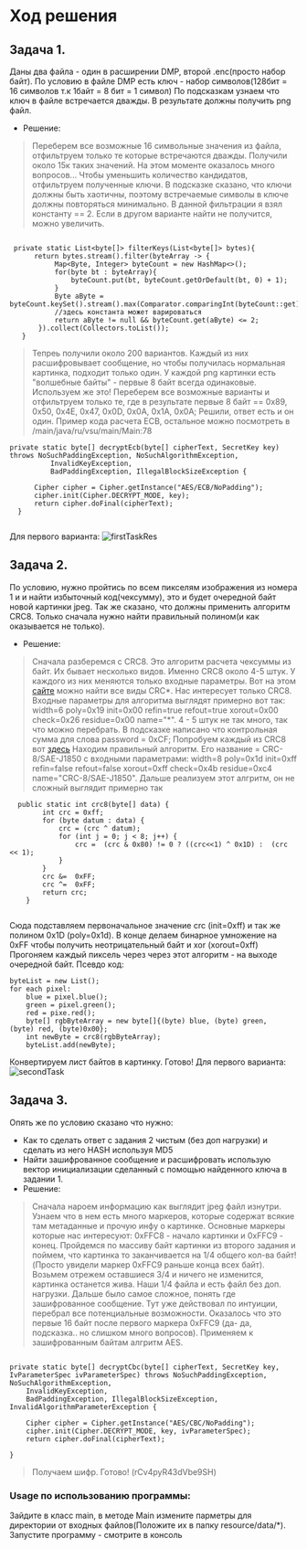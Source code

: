 # Ход решения
  ## Задача 1.
  Даны два файла - один в расширении DMP, второй .enc(просто набор байт).
  По условию в файле DMP есть ключ - набор символов(128бит = 16 символов т.к 1байт = 8 бит = 1 символ)
  По подсказкам узнаем что ключ в файле встречается дважды. В результате должны получить png файл.
 - Решение:
  > Переберем все возможные 16 символьные значения из файла, отфильтруем только те которые встречаются дважды. Получили около 15к таких значений.
  На этом моменте оказалось много вопросов... Чтобы уменьшить количество кандидатов, отфильтруем полученные ключи. В подсказке сказано, что ключи должны быть хаотичны, поэтому встречаемые символы в ключе должны повторяться минимально. В данной фильтрации я взял константу == 2. Если в другом варианте найти не получится, можно увеличить.
  
 ```
 
  private static List<byte[]> filterKeys(List<byte[]> bytes){
       return bytes.stream().filter(byteArray -> {
            Map<Byte, Integer> byteCount = new HashMap<>();
            for(byte bt : byteArray){
                byteCount.put(bt, byteCount.getOrDefault(bt, 0) + 1);
            }
            Byte aByte = byteCount.keySet().stream().max(Comparator.comparingInt(byteCount::get)).orElse(null);
            //здесь константа может варироваться
            return aByte != null && byteCount.get(aByte) <= 2;
        }).collect(Collectors.toList());
    }
 
 ```
  
 > Тепреь получили около 200 вариантов. Каждый из них расшифровывает сообщение, но чтобы получилась нормальная картинка, подходит только один.
  У каждой png картинки есть "волшебные байты" - первые 8 байт всегда одинаковые. Используем же это! Переберем все возможные варианты и отфильтруем только те,
  где в результате первые 8 байт == 0x89, 0x50, 0x4E, 0x47, 0x0D, 0x0A, 0x1A, 0x0A; Решили, ответ есть и он один.
  Пример кода расчета ECB, остальное можно посмотреть в /main/java/ru/vsu/main/Main:78
  ```
  private static byte[] decryptEcb(byte[] cipherText, SecretKey key) throws NoSuchPaddingException, NoSuchAlgorithmException,
            InvalidKeyException,
            BadPaddingException, IllegalBlockSizeException {

        Cipher cipher = Cipher.getInstance("AES/ECB/NoPadding");
        cipher.init(Cipher.DECRYPT_MODE, key);
        return cipher.doFinal(cipherText);
    }
    		

  ```
  
  Для первого варианта:
  ![firstTaskRes](https://user-images.githubusercontent.com/15637637/177873730-f0aca6b4-194f-4e07-9250-9e432adc23b0.png)

  ## Задача 2.
  По условию, нужно пройтись по всем пикселям изображения из номера 1 и и найти избыточный код(чексумму), это и будет очередной байт новой картинки jpeg.
  Так же сказано, что должны применить алгоритм CRC8. Только сначала нужно найти правильный полином(и как оказывается не только).
 - Решение: 
  > Сначала разберемся с CRC8. Это алгоритм расчета чексуммы из байт. Их бывает несколько видов. Именно CRC8 около 4-5 штук. У каждого из них меняются только входные параметры.
  Вот на этом [сайте](https://reveng.sourceforge.io/crc-catalogue/all.htm) можно найти все виды CRC*. Нас интересует только CRC8. 
  Входные параметры для алгоритма выглядят примерно вот так: width=6 poly=0x19 init=0x00 refin=true refout=true xorout=0x00 check=0x26 residue=0x00 name="*".
  4 - 5 штук не так много, так что можно перебрать. В подсказке написано что контрольная сумма для слова password = 0xCF; Попробуем каждый из CRC8 вот [здесь](http://www.sunshine2k.de/coding/javascript/crc/crc_js.html) 
  Находим правильный алгоритм. Его название = CRC-8/SAE-J1850 с входными параметрами: width=8 poly=0x1d init=0xff refin=false refout=false xorout=0xff check=0x4b residue=0xc4 name="CRC-8/SAE-J1850".
Дальше реализуем этот алгритм, он не сложный выглядит примерно так 
  
```
  public static int crc8(byte[] data) {
        int crc = 0xff;
        for (byte datum : data) {
            crc = (crc ^ datum);
            for (int j = 0; j < 8; j++) {
                crc =  (crc & 0x80) != 0 ? ((crc<<1) ^ 0x1D) :  (crc << 1);
            }
        }
        crc &=  0xFF;
        crc ^=  0xFF;
        return crc;
    }
    
```
    
 Сюда подставляем первоначальное значение crc (init=0xff) и так же полином  0x1D (poly=0x1d). В конце делаем бинарное умножение на 0xFF чтобы получить неотрицательный байт и xor (xorout=0xff)
  Прогоняем каждый пиксель через через этот алгоритм - на выходе очередной байт. Псевдо код:
    
```
byteList = new List();
for each pixel:
    blue = pixel.blue();
    green = pixel.green();
    red = pixe.red();
    byte[] rgbByteArray = new byte[]{(byte) blue, (byte) green,   (byte) red, (byte)0x00};
    int newByte = crc8(rgbByteArray);
    byteList.add(newByte);
```	

Конвертируем лист байтов в картинку. Готово! Для первого варианта:
![secondTask](https://user-images.githubusercontent.com/15637637/177873765-4c31b0dc-e4fb-4bbb-a9d8-3781fb894dad.jpeg)

  
  
## Задача 3.
 Опять же по условию сказано что нужно:
 - Как то сделать ответ с задания 2 чистым (без доп нагрузки) и сделать из него HASH используя MD5
 - Найти зашифрованное сообщение и расшифровать использую вектор инициализации сделанный с помощью найденного ключа в задании 1.
- Решение:
> Сначала нароем информацию как выглядит jpeg файл изнутри. Узнаем что в нем есть много маркеров, которые содержат всякие там метаданные и прочую инфу о картинке.
Основные маркеры которые нас интересуют: 0xFFC8 - начало картинки и 0xFFC9 - конец. Пройдемся по массиву байт картинки из второго задания и поймем, что картинка
то заканчивается на 1/4 общего кол-ва байт!(Просто увидели маркер 0xFFC9 раньше конца всех байт). Возьмем отрежем оставшиеся 3/4 и ничего не изменится, картинка останется жива. 
Наши 1/4 файла и есть файл без доп. нагрузки. Дальше было самое сложное, понять где зашифрованное сообщение. Тут уже действовал по интуиции, перебрал все потенциальные возможности.
Оказалось что это первые 16 байт после первого маркера 0xFFC9 (да- да, подсказка.. но слишком много вопросов). Применяем к зашифрованным байтам алгритм AES. 

```

private static byte[] decryptCbc(byte[] cipherText, SecretKey key, IvParameterSpec ivParameterSpec) throws NoSuchPaddingException, NoSuchAlgorithmException,
    InvalidKeyException,
    BadPaddingException, IllegalBlockSizeException, InvalidAlgorithmParameterException {
    
	Cipher cipher = Cipher.getInstance("AES/CBC/NoPadding");
	cipher.init(Cipher.DECRYPT_MODE, key, ivParameterSpec);
	return cipher.doFinal(cipherText);
	
}

```

> Получаем шифр. Готово! (rCv4pyR43dVbe9SH)


### Usage по использованию программы:
Зайдите в класс main, в методе Main измените парметры для директории от входных файлов(Положите их в папку resource/data/*). 
Запустите программу - смотрите в консоль
